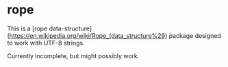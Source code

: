 # rope

This is a [rope data-structure](https://en.wikipedia.org/wiki/Rope_(data_structure%29) package designed to work with UTF-8 strings.  

Currently incomplete, but might possibly work.


